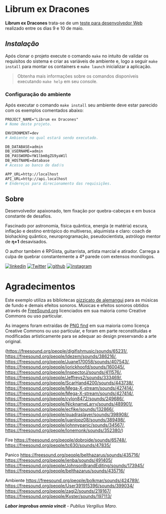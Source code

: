 # Librum ex Dracones

**Librum ex Dracones** trata-se de um [teste para desenvolvedor Web](https://github.com/WoopSicredi/jobs/issues/6) realizado entre os dias 9 e 10 de maio.

## _Instalação_

Após clonar o projeto execute o comando `make` no intuito de validar os requisitos do sistema e criar as variáveis de ambiente e, logo a seguir `make install` para montar os containers e `make launch` inicializar a aplicação.

> Obtenha mais informações sobre os comandos disponíveis executando `make help` em seu console.

### Configuração do ambiente

Após executar o comando `make install` seu ambiente deve estar parecido com os exemplos comentados abaixo:

```apache
PROJECT_NAME="Librum ex Dracones"
# Nome deste projeto.

ENVIRONMENT=dev
# Ambiente no qual estará sendo executado.

DB_DATABASE=admin
DB_USERNAME=admin
DB_PASSWORD=YW1lbm8gZG9yaW1l
DB_HOSTNAME=database
# Acesso ao banco de dad☉s

APP_URL=http://localhost
API_URL=http://api.localhost
# Endereços para direcionamento das requisições.
```

## Sobre
Desenvolvedor apaixonado, tem fixação por quebra-cabeças e em busca constante de desafios.

Fascinado por astronomia, física quântica, energia (e matéria) escura, inflação e destino entrópico do multiverso, alquimista e claro: coach de biohacking quântico, neuroprogramação, pseudocientista, astrólogo mentor de **η+1** desavisados.

O author também é RPGista, guitarrista, artista marcial e atirador. Carrega a culpa de quebrar constantemente a 4ª parede com extensos monólogos.

<!-- Makefile:about -->
[![linkedin ][ico-linkedin ]](https://www.linkedin.com/in/php-developer)
[![Twitter  ][ico-twitter  ]](https://twitter.com/0xD3C0D3)
[![github   ][ico-github   ]](https://github.com/jmurowaniecki)
[![instagram][ico-instagram]](https://instagram.com/john.bmp)
<!-- Makefile:/about -->



[](ASSETS)

[ico-twitter  ]: https://img.shields.io/badge/Twitter-0xD3C0D3-6f42c1?style=flat-square&logo=twitter&logoColor=fff
[ico-instagram]: https://img.shields.io/badge/Instagram-john.bmp-d73a49?style=flat-square&logo=instagram&logoColor=fff
[ico-linkedin ]: https://img.shields.io/badge/linkedin-php--developer-1488C6?style=flat-square&logo=linkedin&logoColor=fff
[ico-github   ]: https://img.shields.io/badge/github-jmurowaniecki-0366d6?style=flat-square&logo=github&logoColor=fff

# Agradecimentos

Este exemplo utiliza as bibliotecas [pizzicato de alemangui](https://github.com/alemangui/pizzicato) para as músicas de fundo e demais efeitos sonoros. Músicas e efeitos sonoros obtidos através de [FreeSound.org](https://freesound.org/) licenciados em sua maioria como Creative Commons ou uso particular.

As imagens foram extraídas de [PNG find](https://www.pngfind.com/) em sua maioria como licença Creative Commons ou uso particular, e foram em parte reconstituídas e modificadas artisticamente para se adequar ao design preservando a arte original.




 (https://freesound.org/people/digifishmusic/sounds/65231/, https://freesound.org/people/ldezem/sounds/386216/, https://freesound.org/people/Juane170058/sounds/407543/, https://freesound.org/people/jorickhoofd/sounds/160045/, https://freesound.org/people/InspectorJ/sounds/411576/, https://freesound.org/people/Jeffreys2/sounds/333469/, https://freesound.org/people/ScarHand4200/sounds/443738/, https://freesound.org/people/Mega-X-stream/sounds/427414/, https://freesound.org/people/Mega-X-stream/sounds/427414/, https://freesound.org/people/cylon8472/sounds/249686/, https://freesound.org/people/NicknameLarry/sounds/489901/, https://freesound.org/people/ecfike/sounds/132866/, https://freesound.org/people/quadraslayer/sounds/398908/, https://freesound.org/people/juanlopz08/sounds/389498/, https://freesound.org/people/johnnypanic/sounds/34567/, https://freesound.org/people/lonemonk/sounds/352380/)

Fire https://freesound.org/people/dobroide/sounds/65748/, https://freesound.org/people/tc630/sounds/47835/

Panico https://freesound.org/people/belthazarus/sounds/435716/ https://freesound.org/people/ienba/sounds/491405/ https://freesound.org/people/JohnsonBrandEditing/sounds/173945/ https://freesound.org/people/belthazarus/sounds/435716/

Ambiente https://freesound.org/people/bolkmar/sounds/424789/, https://freesound.org/people/User391915396/sounds/399034/ https://freesound.org/people/zagi2/sounds/219167/ https://freesound.org/people/Kyster/sounds/197113/

_**Labor improbus omnia vincit** - Publius Vergilius Maro._
